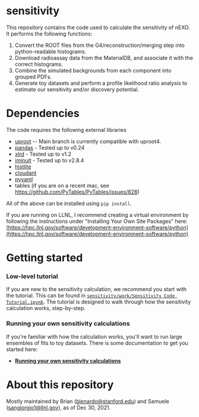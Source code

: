 # sensitivity

This repository contains the code used to calculate the sensitivity of nEXO. It performs the following functions:
1. Convert the ROOT files from the G4/reconstruction/merging step into python-readable histograms.
2. Download radioassay data from the MaterialDB, and associate it with the correct histograms.
3. Combine the simulated backgrounds from each component into grouped PDFs.
4. Generate toy datasets and perform a profile likelihood ratio analysis to estimate our sensitivity and/or discovery potential.

# Dependencies
The code requires the following external libraries
* [uproot](https://github.com/scikit-hep/uproot5) -- Main branch is currently compatible with uproot4.
* [pandas](https://pandas.pydata.org/) - Tested up to v0.24
* [xlrd](https://xlrd.readthedocs.io/en/latest/) - Tested up to v1.2
* [iminuit](https://pypi.org/project/iminuit/) - Tested up to v2.8.4
* [histlite](https://histlite.readthedocs.io/en/latest/)
* [cloudant](https://github.com/cloudant/python-cloudant)
* [pyyaml](https://pyyaml.org/)
* tables (if you are on a recent mac, see https://github.com/PyTables/PyTables/issues/828)  

All of the above can be installed using `pip install`.

If you are running on LLNL, I recommend creating a virtual environment by following the instructions under "Installing Your Own Site Packages" here: [https://hpc.llnl.gov/software/development-environment-software/python](https://hpc.llnl.gov/software/development-environment-software/python)

# Getting started

### Low-level tutorial

If you are new to the sensitivity calculation, we recommend you start with the tutorial. 
This can be found in [`sensitivity/work/Sensitivity Code Tutorial.ipynb`](https://github.com/nEXO-collaboration/sensitivity/blob/main/work/Sensitivity%20Code%20Tutorial.ipynb).
The tutorial is designed to walk through how the sensitivity calculation works, step-by-step. 

### Running your own sensitivity calculations

If you're familiar with how the calculation works, you'll want to run large ensembles of fits to toy datasets. There is some documentation to get you started here:

- [**Running your own sensitivity calculations**](https://github.com/nEXO-collaboration/sensitivity/blob/documentation_update/docs/custom_sensitivity_calculations.md)


# About this repository
Mostly maintained by Brian (blenardo@stanford.edu) and Samuele (sangiorgio1@llnl.gov), as of Dec 30, 2021.
